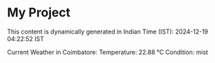 # My Project

This content is dynamically generated in Indian Time (IST): 2024-12-19 04:22:52 IST


Current Weather in Coimbatore:
Temperature: 22.88 °C
Condition: mist
